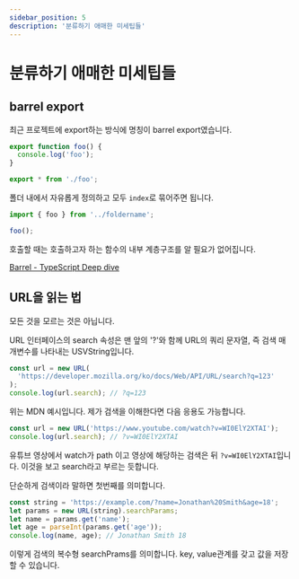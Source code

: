 ```yaml
---
sidebar_position: 5
description: '분류하기 애매한 미세팁들'
---
```


# 분류하기 애매한 미세팁들

## barrel export

최근 프로젝트에 export하는 방식에 명칭이 barrel export였습니다.

```ts title="foldername/foo.ts"
export function foo() {
  console.log('foo');
}
```

```ts title="foldername/index.ts"
export * from './foo';
```

폴더 내에서 자유롭게 정의하고 모두 `index`로 묶어주면 됩니다.

```ts
import { foo } from '../foldername';

foo();
```

호출할 때는 호출하고자 하는 함수의 내부 계층구조를 알 필요가 없어집니다.

[Barrel - TypeScript Deep dive](https://basarat.gitbook.io/typescript/main-1/barrel)

## URL을 읽는 법

모든 것을 모르는 것은 아닙니다.

URL 인터페이스의 search 속성은 맨 앞의 '?'와 함께 URL의 쿼리 문자열, 즉 검색 매개변수를 나타내는 USVString입니다.

```js
const url = new URL(
  'https://developer.mozilla.org/ko/docs/Web/API/URL/search?q=123'
);
console.log(url.search); // ?q=123
```

위는 MDN 예시입니다. 제가 검색을 이해한다면 다음 응용도 가능합니다.

```js
const url = new URL('https://www.youtube.com/watch?v=WI0ElY2XTAI');
console.log(url.search); // ?v=WI0ElY2XTAI
```

유튜브 영상에서 watch가 path 이고 영상에 해당하는 검색은 뒤 `?v=WI0ElY2XTAI`입니다. 이것을 보고 search라고 부르는 듯합니다.

단순하게 검색이라 말하면 첫번째를 의미합니다.

```js
const string = 'https://example.com/?name=Jonathan%20Smith&age=18';
let params = new URL(string).searchParams;
let name = params.get('name');
let age = parseInt(params.get('age'));
console.log(name, age); // Jonathan Smith 18
```

이렇게 검색의 복수형 searchPrams를 의미합니다. key, value관계를 갖고 값을 저장할 수 있습니다.
